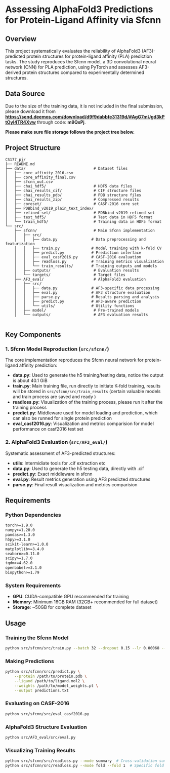 # Assessing AlphaFold3 Predictions for Protein-Ligand Affinity via Sfcnn


## Overview

This project systematically evaluates the reliability of AlphaFold3 (AF3)-predicted protein structures for protein-ligand affinity (PLA) prediction tasks. The study reproduces the Sfcnn model, a 3D convolutional neural network (CNN) for PLA prediction, using PyTorch and assesses AF3-derived protein structures compared to experimentally determined structures.

## Data Source
Due to the size of the training data, it is not included in the final submission,
please download it from **https://send.deemos.com/download/d9f9dabbfe31319d/#AgG7mUgd3kPtOyl4TR4Xvw** through code: **m9QsPj**.

**Please make sure file storage follows the project tree below.** 

## Project Structure

```
CS177_pj/
├── README.md
├── data/                              # Dataset files
│   ├── core_affinity_2016.csv
│   ├── core_affinity_final.csv
│   ├── sfcnn_out.csv
│   ├── chai_hdf5/                     # HDF5 data files
│   ├── chai_results_cif/              # CIF structure files
│   ├── chai_results_pdb/              # PDB structure files
│   ├── chai_results_zip/              # Compressed results
│   ├── coreset/                       # CASF-2016 core set
│   ├── PDBbind_v2019_plain_text_index/
│   ├── refined-set/                   # PDBbind v2019 refined set
│   ├── test_hdf5/                     # Test data in HDF5 format
│   └── train_hdf5/                    # Training data in HDF5 format
└── src/
    ├── sfcnn/                         # Main Sfcnn implementation
    │   ├── src/
    │   │   ├── data.py               # Data preprocessing and featurization
    │   │   ├── train.py              # Model training with k-fold CV
    │   │   ├── predict.py            # Prediction interface
    │   │   ├── eval_casf2016.py      # CASF-2016 evaluation
    │   │   ├── readloss.py           # Training metrics visualization
    │   │   └── train_results/        # Training outputs and models
    │   ├── outputs/                   # Evaluation results
    │   └── targets/                   # Target files
    ├── AF3_eval/                      # AlphaFold3 evaluation
    │   ├── src/
    │   │   ├── data.py               # AF3-specific data processing
    │   │   ├── eval.py               # AF3 structure evaluation
    │   │   ├── parse.py              # Results parsing and analysis
    │   │   ├── predict.py            # AF3-aware prediction
    │   │   └── utils/                # Utility functions
    │   ├── model/                     # Pre-trained models
    │   └── outputs/                   # AF3 evaluation results


```

## Key Components

### 1. Sfcnn Model Reproduction (`src/sfcnn/`)

The core implementation reproduces the Sfcnn neural network for protein-ligand affinity prediction:

- **data.py**: Used to generate the h5 training/testing data, notice the output is about 40.1 GiB
- **train.py**: Main training file, run directly to initiate K-fold training, results will be stored in `src/sfcnn/src/train_results`
(certain valuable models and train process are saved and ready )
- **readloss.py**: Visualization of the training process, please
run it after the training process
- **predict.py**: Middleware used for model loading and prediction,
which can also be runned for single protein prediction
- **eval_casf2016.py**: Visualization and metrics comparision for 
model performance on casf2016 test set


### 2. AlphaFold3 Evaluation (`src/AF3_eval/`)

Systematic assessment of AF3-predicted structures:

- **utils**: Intermidiate tools for .cif extraction etc
- **data.py**: Used to generate the h5 testing data, directly with .cif
- **predict.py**: Exact middleware in sfcnn
- **eval.py**: Result metrics generation using AF3 predicted structures
- **parse.py**: Final result visualization and metrics comparision


## Requirements

### Python Dependencies

```txt
torch>=1.9.0
numpy>=1.20.0
pandas>=1.3.0
h5py>=3.1.0
scikit-learn>=1.0.0
matplotlib>=3.4.0
seaborn>=0.11.0
scipy>=1.7.0
tqdm>=4.62.0
openbabel>=3.1.0
biopython>=1.79
```

### System Requirements

- **GPU**: CUDA-compatible GPU recommended for training
- **Memory**: Minimum 16GB RAM (32GB+ recommended for full dataset)
- **Storage**: ~50GB for complete dataset


## Usage

### Training the Sfcnn Model

```bash
python src/sfcnn/src/train.py --batch 32 --dropout 0.15 --lr 0.00068 --k_folds 7
```

### Making Predictions

```bash
python src/sfcnn/src/predict.py \
    --protein /path/to/protein.pdb \
    --ligand /path/to/ligand.mol2 \
    --weights /path/to/model_weights.pt \
    --output predictions.txt
```

### Evaluating on CASF-2016

```bash
python src/sfcnn/src/eval_casf2016.py
```

### AlphaFold3 Structure Evaluation

```bash
python src/AF3_eval/src/eval.py
```

### Visualizing Training Results

```bash
python src/sfcnn/src/readloss.py --mode summary  # Cross-validation summary
python src/sfcnn/src/readloss.py --mode fold --fold 1  # Specific fold results
```



